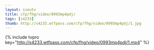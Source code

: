 ```yaml
--- 
layout: sieutv
title: cfp/fhg/video/0993mp4pdj/
tags: [s4233]
thumb: http://s4233.wtfpass.com/cfp/fhg/video/0993mp4pdj/1.jpg
---
```

{% include tvpro key="http://s4233.wtfpass.com/cfp/fhg/video/0993mp4pdj/1.mp4" %} 

